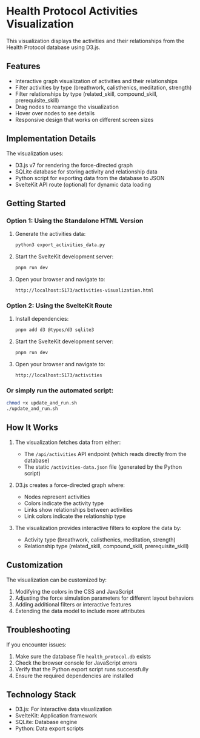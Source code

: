 # Health Protocol Activities Visualization

This visualization displays the activities and their relationships from the Health Protocol database using D3.js.

## Features

- Interactive graph visualization of activities and their relationships
- Filter activities by type (breathwork, calisthenics, meditation, strength)
- Filter relationships by type (related_skill, compound_skill, prerequisite_skill)
- Drag nodes to rearrange the visualization
- Hover over nodes to see details
- Responsive design that works on different screen sizes

## Implementation Details

The visualization uses:

- D3.js v7 for rendering the force-directed graph
- SQLite database for storing activity and relationship data
- Python script for exporting data from the database to JSON
- SvelteKit API route (optional) for dynamic data loading

## Getting Started

### Option 1: Using the Standalone HTML Version

1. Generate the activities data:
   ```bash
   python3 export_activities_data.py
   ```

2. Start the SvelteKit development server:
   ```bash
   pnpm run dev
   ```

3. Open your browser and navigate to:
   ```
   http://localhost:5173/activities-visualization.html
   ```

### Option 2: Using the SvelteKit Route

1. Install dependencies:
   ```bash
   pnpm add d3 @types/d3 sqlite3
   ```

2. Start the SvelteKit development server:
   ```bash
   pnpm run dev
   ```

3. Open your browser and navigate to:
   ```
   http://localhost:5173/activities
   ```

### Or simply run the automated script:

```bash
chmod +x update_and_run.sh
./update_and_run.sh
```

## How It Works

1. The visualization fetches data from either:
   - The `/api/activities` API endpoint (which reads directly from the database)
   - The static `/activities-data.json` file (generated by the Python script)

2. D3.js creates a force-directed graph where:
   - Nodes represent activities
   - Colors indicate the activity type
   - Links show relationships between activities
   - Link colors indicate the relationship type

3. The visualization provides interactive filters to explore the data by:
   - Activity type (breathwork, calisthenics, meditation, strength)
   - Relationship type (related_skill, compound_skill, prerequisite_skill)

## Customization

The visualization can be customized by:

1. Modifying the colors in the CSS and JavaScript
2. Adjusting the force simulation parameters for different layout behaviors
3. Adding additional filters or interactive features
4. Extending the data model to include more attributes

## Troubleshooting

If you encounter issues:

1. Make sure the database file `health_protocol.db` exists
2. Check the browser console for JavaScript errors
3. Verify that the Python export script runs successfully
4. Ensure the required dependencies are installed

## Technology Stack

- D3.js: For interactive data visualization
- SvelteKit: Application framework
- SQLite: Database engine
- Python: Data export scripts